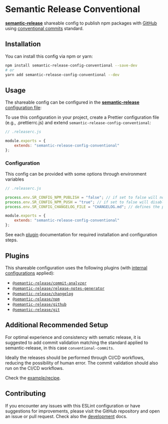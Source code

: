 # Semantic Release Conventional

[**semantic-release**](https://github.com/semantic-release/semantic-release) shareable config to publish npm packages with [GitHub](https://github.com) using [conventional commits](https://www.conventionalcommits.org/en/v1.0.0/) standard.



## Installation

You can install this config via npm or yarn:

```bash
npm install semantic-release-config-conventional --save-dev
# or
yarn add semantic-release-config-conventional --dev
```

## Usage

The shareable config can be configured in the [**semantic-release** configuration file](https://github.com/semantic-release/semantic-release/blob/master/docs/usage/configuration.md#configuration):

To use this configuration in your project, create a Prettier configuration file
(e.g., .prettierrc.js) and extend `semantic-release-config-conventional`:

```js
// .releaserc.js

module.exports = {
    extends: "semantic-release-config-conventional"
};
```

### Configuration

This config can be provided with some options through environment variables

```js
// .releaserc.js

process.env.SR_CONFIG_NPM_PUBLISH = "false"; // if set to false will not attempt to publish a package to the registry
process.env.SR_CONFIG_NPM_PUSH = "true"; // if set to false will disable pushing of the package.json and changelog files after releasing
process.env.SR_CONFIG_CHANGELOG_FILE = "CHANGELOG.md"; // defines the path for the changelog file

module.exports = {
    extends: "semantic-release-config-conventional"
};
```

See each [plugin](#plugins) documentation for required installation and configuration steps.

## Plugins

This shareable configuration uses the following plugins (with [internal configurations](https://github.com/abelflopes/semantic-release-config-conventional/blob/master/src/index.ts) applied):

- [`@semantic-release/commit-analyzer`](https://github.com/semantic-release/commit-analyzer)
- [`@semantic-release/release-notes-generator`](https://github.com/semantic-release/release-notes-generator)
- [`@semantic-release/changelog`](https://github.com/semantic-release/changelog)
- [`@semantic-release/npm`](https://github.com/semantic-release/npm)
- [`@semantic-release/github`](https://github.com/semantic-release/github)
- [`@semantic-release/git`](https://github.com/semantic-release/git)

## Additional Recommended Setup

For optimal experience and consistency with sematic release, it is suggested to add commit validation matching the standard applied to semantic-release, in this case `conventional-commits`.

Ideally the releases should be performed through CI/CD workflows, reducing the possibility of human error. The commit validation should also run on the CI/CD workflows.

Check the [example/recipe](https://github.com/abelflopes/semantic-release-config-conventional/tree/master/docs/example).

## Contributing

If you encounter any issues with this ESLint configuration or have suggestions for improvements,
please visit the GitHub repository and open an issue or pull request.
Check also the [development](./docs/DEVELOPMENT.md) docs.